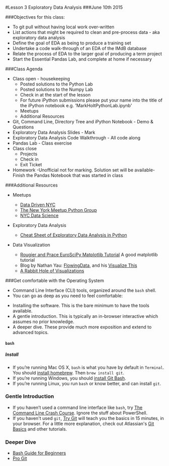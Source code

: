 #Lesson 3 Exploratory Data Analysis
###June 10th 2015

###Objectives for this class:

- To git pull without having local work over-written
- List actions that might be required to clean and pre-process data - aka exploratory data analysis
- Define the goal of EDA as being to produce a training set
- Undertake a code walk-through of an EDA of the IMdB database
- Relate the process of EDA to the larger goal of producing a term project
- Start the Essential Pandas Lab, and complete at home if necessary

###Class Agenda

- Class open - housekeeping
  * Posted solutions to the Python Lab
  * Posted solutions to the Numpy Lab
  * Check in at the start of the lesson
  * For future iPython submissions please put your name into the title of the iPython notebook e.g. 'MarkHoltPythonLab.ipynb'
  * Meetups
  * Additional Resources
- Git, Command Line, Directory Tree and iPython Notebook - Demo & Questions
- Exploratory Data Analysis Slides - Mark
- Exploratory Data Analysis Code Walkthrough - All code along
- Pandas Lab - Class exercise
- Class close
  * Projects
  * Check in
  * Exit Ticket
- Homework -Unofficial not for marking. Solution set will be available- Finish the Pandas Notebook that was started in class
 
###Additional Resources
- Meetups
  * [Data Driven NYC](http://www.meetup.com/NYC-Data-Business-Meetup/events/222842684/)
  * [The New York Meetup Python Group](http://www.meetup.com/nycpython/)
  * [NYC Data Science](http://www.meetup.com/NYC-Data-Science/)

- Exploratory Data Analysis
  * [Cheat Sheet of Exploratory Data Analysis in Python](http://www.analyticsvidhya.com/blog/2015/06/infographic-cheat-sheet-data-exploration-python/)

- Data Visualization
  * [Rougier and Prace EuroSciPy Matplotlib Tutorial](http://www.loria.fr/~rougier/teaching/matplotlib/) A good matplotlib tutorial
  * Blog by Nathan Yau: [FlowingData](http://flowingdata.com/), and his [Visualize This](http://book.flowingdata.com/)
  * [A Rabbit Hole of Visualizations](http://dadaviz.com/i/893)


###Get comfortable with the Operating System
- Command Line Interface (CLI) tools, organized around the `bash` shell.
- You can go as deep as you need to feel comfortable:
 * Installing the software. This is the bare minimum to have the tools available.
 * A gentle introduction. This is typically an in-browser interactive which assumes no prior knowledge.
 * A deeper dive. These provide much more exposition and extend to advanced topics.

#### `bash`
##### Install

 * If you’re running Mac OS X, `bash` is what you have by default in `Terminal`. You should [install homebrew](http://brew.sh/#install). Then `brew install git`.
 * If you’re running Windows, you should [install Git Bash](http://openhatch.org/missions/windows-setup/install-git-bash).
 * If you’re running Linux, you run `bash` or know better, and can install `git`.

### Gentle Introduction

 * If you haven’t used a command line interface like `bash`, try [The Command Line Crash Course](http://cli.learncodethehardway.org/book/). Ignore the stuff about PowerShell.
 * If you haven't used `git`, [Try Git](http://try.github.io/) will teach you the basics in 15 minutes, in your browser. For a little more explanation, check out Atlassian's [Git Basics](https://www.atlassian.com/git/tutorial/git-basics) and other tutorials.

### Deeper Dive

 * [Bash Guide for Beginners](http://writers.fultus.com/garrels/ebooks/Machtelt_Garrels_Bash_Guide_for_Beginners_2nd_Ed.pdf)
 * [Pro Git](http://git-scm.com/book)
